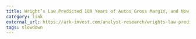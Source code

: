```yaml
---
title: Wright’s Law Predicted 109 Years of Autos Gross Margin, and Now Tesla’s
category: link
external_url: https://ark-invest.com/analyst-research/wrights-law-predicts-teslas-gross-margin/
tags: slowdown
---
```

